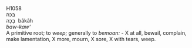 <body>
  <p>H1058<br>  בּכה  <br> בָּכָה  ‎  bâkâh  <br><i>baw-kaw‘ </i><br>A primitive root; to <i>weep</i>; generally to <i>bemoan: - </i> X at all, bewail, complain, make lamentation, X more, mourn, X sore, X with tears, weep.<br></p>
 </body>
